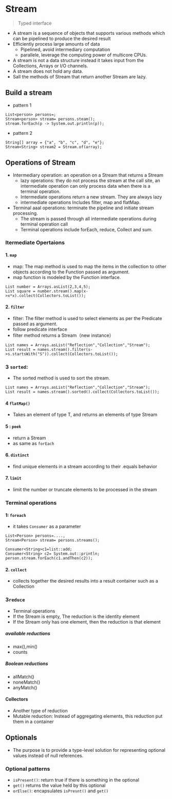 # Stream
> Typed interface
* A stream is a sequence of objects that supports various methods which can be pipelined to produce the desired result
* Efficiently process large amounts of data
  * Pipelined, avoid intermediary computation
  * parallele, leverage the computing power of multicore CPUs.
* A stream is not a data structure instead it takes input from the Collections, Arrays or I/O channels.
* A stream does not hold any data.
* Sall the methods of Stream that return another Stream are lazy.

## Build a stream
* pattern 1
```
List<person> persons=;
Stream<person> stream= persons.steam();
stream.forEach(p -> System.out.println(p));
```
* pattern 2
```
String[] array = {"a", "b", "c", "d", "e"};
Stream<String> stream2 = Stream.of(array);
```
## Operations of Stream
* Intermediary operation: an operation on a Stream that returns a Stream
  * lazy operations: they do not process the stream at the call site, an intermediate operation can only process data when there is a terminal operation.
  * Intermediate operations return a new stream. They are always lazy
  * intermediate operations Includes filter, map and flatMap.
* Terminal 
aaal operations: terminate the pipeline and initiate stream processing. 
    * The stream is passed through all intermediate operations during terminal operation call
    * Terminal operations include forEach, reduce, Collect and sum.
    
### Itermediate Opertaions

#### 1. `map`
* map: The map method is used to map the items in the collection to other objects according to the Function passed as argument.
* map function is modeled by the Function interface.
```
List number = Arrays.asList(2,3,4,5);
List square = number.stream().map(x->x*x).collect(Collectors.toList());
```
#### 2. `filter`
* filter: The filter method is used to select elements as per the Predicate passed as argument.
* follow predicate interface
* filter method returns a Stream（new instance）
```
List names = Arrays.asList("Reflection","Collection","Stream");
List result = names.stream().filter(s->s.startsWith("S")).collect(Collectors.toList());
```
### 3 `sorted`: 
* The sorted method is used to sort the stream.
```
List names = Arrays.asList("Reflection","Collection","Stream");
List result = names.stream().sorted().collect(Collectors.toList());
```
#### 4 `flatMap()`
* Takes an element of type T, and returns an elements of type Stream <R>

#### 5 : `peek`
* return a Stream
* as same as `forEach`
#### 6. `distinct`
* find unique elements in a stream according to their .equals behavior
#### 7. `limit`
* limit the number or truncate elements to be processed in the stream

### Terminal operations 
#### 1: `foreach`
* it takes `Consumer` as a parameter
```
List<Person> persons=....,
Stream<Person> stream= persons.streams();

Consumer<String>c1=list::add;
Consumer<String> c2= System.out::println;
person.stream.forEach(c1.andThen(c2));
``` 
#### 2. `collect`
*  collects together the desired results into a result container such as a Collection
### 3`reduce`
* Terminal operations
* If the Stream is empty, The reduction is the identity element
* If the Stream only has one element, then the reduction is that element
##### available reductions
* max(),min()
* counts
##### Boolean reductions
* allMatch()
* noneMatch()
* anyMatch()

####  Collectors
* Another type of reduction
* Mutable reduction: Instead of aggregating elements, this reduction put them in a container

## Optionals

* The purpose is to provide a type-level solution for representing optional values instead of null references.

### Optional patterns

* `isPresent()`: return true if there is something in the optional
* `get()` returns the value held by this optional
* `orElse()`: encapsulates `isPresnt()` and `get()`

